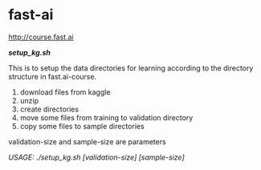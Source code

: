 # fast-ai
http://course.fast.ai

___setup_kg.sh___

This is to setup the data directories for learning according to the directory structure in fast.ai-course.
1) download files from kaggle
2) unzip
3) create directories
4) move some files from training to validation directory
5) copy some files to sample directories

validation-size and sample-size are parameters

_USAGE:  ./setup_kg.sh [validation-size] [sample-size]_
